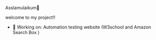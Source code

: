 Asslamulaikum👋

welcome to my project!!

- 🔭 Working on: Automation testing website (W3school and Amazon Search Box )

